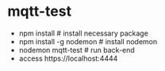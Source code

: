 # mqtt-test

- npm install # install necessary package
- npm install -g nodemon # install nodemon
- nodemon mqtt-test # run back-end
- access https://localhost:4444
